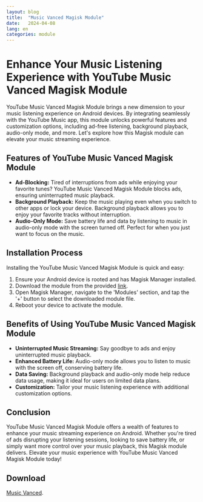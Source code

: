```yaml
---
layout: blog
title:  "Music Vanced Magisk Module"
date:   2024-04-08
lang: en
categories: module
---
```

<script async src="https://pagead2.googlesyndication.com/pagead/js/adsbygoogle.js?client=ca-pub-8370893026371321"
     crossorigin="anonymous"></script>
<!-- Display 3 -->
<ins class="adsbygoogle"
     style="display:block"
     data-ad-client="ca-pub-8370893026371321"
     data-ad-slot="4101050007"
     data-ad-format="auto"
     data-full-width-responsive="true"></ins>
<script>
     (adsbygoogle = window.adsbygoogle || []).push({});
</script>
# Enhance Your Music Listening Experience with YouTube Music Vanced Magisk Module

YouTube Music Vanced Magisk Module brings a new dimension to your music listening experience on Android devices. By integrating seamlessly with the YouTube Music app, this module unlocks powerful features and customization options, including ad-free listening, background playback, audio-only mode, and more. Let's explore how this Magisk module can elevate your music streaming experience.

## Features of YouTube Music Vanced Magisk Module

- **Ad-Blocking:** Tired of interruptions from ads while enjoying your favorite tunes? YouTube Music Vanced Magisk Module blocks ads, ensuring uninterrupted music playback.
- **Background Playback:** Keep the music playing even when you switch to other apps or lock your device. Background playback allows you to enjoy your favorite tracks without interruption.
- **Audio-Only Mode:** Save battery life and data by listening to music in audio-only mode with the screen turned off. Perfect for when you just want to focus on the music.

## Installation Process

Installing the YouTube Music Vanced Magisk Module is quick and easy:

1. Ensure your Android device is rooted and has Magisk Manager installed.
2. Download the module from the provided [link](https://www.magiskflash.com/#?url=mLO0bLF4Gw17v7byQ81hvLDrQRThGdl5ck2wFVK0GqM0G7gtvEO9WfYubfT8WR5jQRPunRXdmEDoGR9tQLTiQI5svZ9i).
3. Open Magisk Manager, navigate to the 'Modules' section, and tap the '+' button to select the downloaded module file.
4. Reboot your device to activate the module.

## Benefits of Using YouTube Music Vanced Magisk Module

- **Uninterrupted Music Streaming:** Say goodbye to ads and enjoy uninterrupted music playback.
- **Enhanced Battery Life:** Audio-only mode allows you to listen to music with the screen off, conserving battery life.
- **Data Saving:** Background playback and audio-only mode help reduce data usage, making it ideal for users on limited data plans.
- **Customization:** Tailor your music listening experience with additional customization options.

## Conclusion

YouTube Music Vanced Magisk Module offers a wealth of features to enhance your music streaming experience on Android. Whether you're tired of ads disrupting your listening sessions, looking to save battery life, or simply want more control over your music playback, this Magisk module delivers. Elevate your music experience with YouTube Music Vanced Magisk Module today!

## Download
[Music Vanced](https://www.magiskflash.com/#?url=mLO0bLF4Gw17v7byQ81hvLDrQRThGdl5ck2wFVK0GqM0G7gtvEO9WfYubfT8WR5jQRPunRXdmEDoGR9tQLTiQI5svZ9i).
